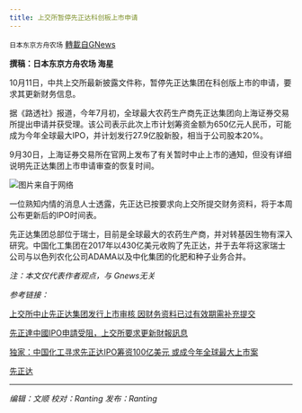 ```yaml
---
title: 上交所暂停先正达科创板上市申请
---
```

`日本东京方舟农场` [轉載自GNews](https://gnews.org/zh-hans/1590128/)

**撰稿：日本东京方舟农场 海星**

10月11日，中共上交所最新披露文件称，暂停先正达集团在科创版上市的申请，要求其更新财务信息。

据《路透社》报道，今年7月初，全球最大农药生产商先正达集团向上海证券交易所提出申请并获受理。该公司表示此次上市计划筹资金额为650亿元人民币，可能成为今年全球最大IPO，并计划发行27.9亿股新股，相当于公司股本20%。

9月30日，上海证券交易所在官网上发布了有关暂时中止上市的通知，但没有详细说明先正达集团上市申请审查的恢复时间。

![](https://assets.gnews.org/wp-content/uploads/2021/10/w700h350z1l10t107b0.jpg)图片来自于网络

一位熟知内情的消息人士透露，先正达已按要求向上交所提交财务资料，将于本周公布更新后的IPO时间表。

先正达集团总部位于瑞士，目前是全球最大的农药生产商，并对转基因生物有深入研究。中国化工集团在2017年以430亿美元收购了先正达，并于去年将这家瑞士公司与以色列农化公司ADAMA以及中化集团的化肥和种子业务合并。

*注：本文仅代表作者观点，与 Gnews无关*

*参考链接：*

[上交所中止先正达集团发行上市审核 因财务资料已过有效期需补充提交](https://www.reuters.com/article/shh-exchange-syngenta-ipo-1011-idCNKBS2H10G2?edition-redirect=uk)

[先正達中國IPO申請受阻，上交所要求更新財報訊息](https://tw.stock.yahoo.com/news/%E5%85%88%E6%AD%A3%E9%81%94%E4%B8%AD%E5%9C%8Bipo%E7%94%B3%E8%AB%8B%E5%8F%97%E9%98%BB-%E4%B8%8A%E4%BA%A4%E6%89%80%E8%A6%81%E6%B1%82%E6%9B%B4%E6%96%B0%E8%B2%A1%E5%A0%B1%E8%A8%8A%E6%81%AF-011221375.html)

[独家：中国化工寻求先正达IPO筹资100亿美元 或成今年全球最大上市案](https://cn.reuters.com/article/chemchina-syngentaipo-exclusive-0630-idCNKCS2E72Y9)

[先正达](https://zh.wikipedia.org/wiki/%E5%85%88%E6%AD%A3%E9%81%94)

* * *

*编辑：文顺 校对：Ranting 发布：Ranting*
